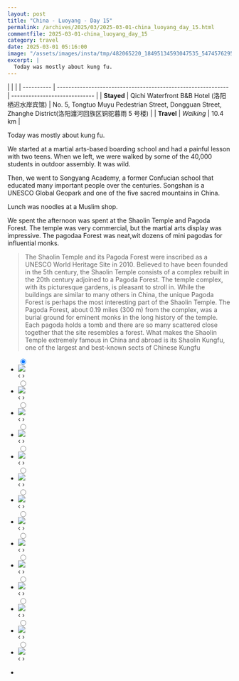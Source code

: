 ```yaml
---
layout: post
title: "China - Luoyang - Day 15"
permalink: /archives/2025/03/2025-03-01-china_luoyang_day_15.html
commentfile: 2025-03-01-china_luoyang_day_15
category: travel
date: 2025-03-01 05:16:00
image: "/assets/images/insta/tmp/482065220_18495134593047535_5474576295675024771_n_18068915449867943.jpg"
excerpt: |
  Today was mostly about kung fu. 
---
```


|            |                                                              |
| ---------- | ------------------------------------------------------------ | ----------------------------- |
| **Stayed** | Qichi Waterfront B&B Hotel (洛阳栖迟水岸宾馆) | No. 5, Tongtuo Muyu Pedestrian Street, Dongguan Street, Zhanghe District(洛阳瀍河回族区铜驼暮雨 5 号楼) |
| **Travel** | _Walking_ | 10.4 km |


Today was mostly about kung fu. 

We started at a martial arts-based boarding school and had a painful lesson with two teens. When we left, we were walked by some of the 40,000 students in outdoor assembly. It was wild. 

Then, we went to Songyang Academy, a former Confucian school that educated many important people over the centuries. Songshan is a UNESCO Global Geopark and one of the five sacred mountains in China.

Lunch was noodles at a Muslim shop. 

We spent the afternoon was spent at the Shaolin Temple and Pagoda Forest. The temple was very commercial, but the martial arts display was impressive. The pagodaa Forest was neat,wit  dozens of mini pagodas for influential monks.

> The Shaolin Temple and its Pagoda Forest were inscribed as a UNESCO World Heritage Site in 2010. Believed to have been founded in the 5th century, the Shaolin Temple consists of a complex rebuilt in the 20th century adjoined to a Pagoda  Forest. The temple complex, with its picturesque gardens, is pleasant to stroll in. While the buildings are similar to many others in China, the unique Pagoda  Forest is perhaps the most interesting part of the Shaolin Temple. The Pagoda Forest, about 0.19 miles (300 m) from the complex, was a burial  ground for eminent monks in the long history of the temple. Each pagoda  holds a tomb and there are so many scattered close together that the site  resembles a forest. What makes the Shaolin Temple extremely famous in China and abroad is its  Shaolin Kungfu, one of the largest and best-known sects of Chinese Kungfu

<ul class="slides">
    <input type="radio" name="radio-btn" id="img-1" checked="checked" />
    <li class="slide-container">
        <div class="slide">
          <a href="/assets/images/insta/tmp/481504004_18495134608047535_1485082863004513401_n_18027787658636705.jpg"><img src="/assets/images/insta/tmp/481504004_18495134608047535_1485082863004513401_n_18027787658636705.jpg" /></a>
        </div>
    <div class="nav">
      <label for="img-14" class="prev">&#x2039;</label>
      <label for="img-2" class="next">&#x203a;</label>
    </div>
    </li>
        <input type="radio" name="radio-btn" id="img-2"  />
    <li class="slide-container">
        <div class="slide">
          <a href="/assets/images/insta/tmp/481788637_18495134629047535_6535001342005478202_n_18054976061116864.jpg"><img src="/assets/images/insta/tmp/481788637_18495134629047535_6535001342005478202_n_18054976061116864.jpg" /></a>
        </div>
    <div class="nav">
      <label for="img-1" class="prev">&#x2039;</label>
      <label for="img-3" class="next">&#x203a;</label>
    </div>
    </li>
        <input type="radio" name="radio-btn" id="img-3"  />
    <li class="slide-container">
        <div class="slide">
          <a href="/assets/images/insta/tmp/481967381_18495134641047535_5481046348317901971_n_18037427639206673.jpg"><img src="/assets/images/insta/tmp/481967381_18495134641047535_5481046348317901971_n_18037427639206673.jpg" /></a>
        </div>
    <div class="nav">
      <label for="img-2" class="prev">&#x2039;</label>
      <label for="img-4" class="next">&#x203a;</label>
    </div>
    </li>
        <input type="radio" name="radio-btn" id="img-4"  />
    <li class="slide-container">
        <div class="slide">
          <a href="/assets/images/insta/tmp/482361699_18495134653047535_5669982928710467844_n_18497770801000104.jpg"><img src="/assets/images/insta/tmp/482361699_18495134653047535_5669982928710467844_n_18497770801000104.jpg" /></a>
        </div>
    <div class="nav">
      <label for="img-3" class="prev">&#x2039;</label>
      <label for="img-5" class="next">&#x203a;</label>
    </div>
    </li>
        <input type="radio" name="radio-btn" id="img-5"  />
    <li class="slide-container">
        <div class="slide">
          <a href="/assets/images/insta/tmp/481947631_18495134662047535_5818267310309173342_n_18042690266582481.jpg"><img src="/assets/images/insta/tmp/481947631_18495134662047535_5818267310309173342_n_18042690266582481.jpg" /></a>
        </div>
    <div class="nav">
      <label for="img-4" class="prev">&#x2039;</label>
      <label for="img-6" class="next">&#x203a;</label>
    </div>
    </li>
        <input type="radio" name="radio-btn" id="img-6"  />
    <li class="slide-container">
        <div class="slide">
          <a href="/assets/images/insta/tmp/482177235_18495134674047535_4998380219394438777_n_18293399563172778.jpg"><img src="/assets/images/insta/tmp/482177235_18495134674047535_4998380219394438777_n_18293399563172778.jpg" /></a>
        </div>
    <div class="nav">
      <label for="img-5" class="prev">&#x2039;</label>
      <label for="img-7" class="next">&#x203a;</label>
    </div>
    </li>
        <input type="radio" name="radio-btn" id="img-7"  />
    <li class="slide-container">
        <div class="slide">
          <a href="/assets/images/insta/tmp/481851935_18495134686047535_7375622829081390743_n_18001366694587421.jpg"><img src="/assets/images/insta/tmp/481851935_18495134686047535_7375622829081390743_n_18001366694587421.jpg" /></a>
        </div>
    <div class="nav">
      <label for="img-6" class="prev">&#x2039;</label>
      <label for="img-8" class="next">&#x203a;</label>
    </div>
    </li>
        <input type="radio" name="radio-btn" id="img-8"  />
    <li class="slide-container">
        <div class="slide">
          <a href="/assets/images/insta/tmp/482154419_18495134695047535_6964643286219241641_n_18037914098395695.jpg"><img src="/assets/images/insta/tmp/482154419_18495134695047535_6964643286219241641_n_18037914098395695.jpg" /></a>
        </div>
    <div class="nav">
      <label for="img-7" class="prev">&#x2039;</label>
      <label for="img-9" class="next">&#x203a;</label>
    </div>
    </li>
        <input type="radio" name="radio-btn" id="img-9"  />
    <li class="slide-container">
        <div class="slide">
          <a href="/assets/images/insta/tmp/482378865_18495134704047535_2785998812843962169_n_18041968829584643.jpg"><img src="/assets/images/insta/tmp/482378865_18495134704047535_2785998812843962169_n_18041968829584643.jpg" /></a>
        </div>
    <div class="nav">
      <label for="img-8" class="prev">&#x2039;</label>
      <label for="img-10" class="next">&#x203a;</label>
    </div>
    </li>
        <input type="radio" name="radio-btn" id="img-10"  />
    <li class="slide-container">
        <div class="slide">
          <a href="/assets/images/insta/tmp/481945553_18495134719047535_90574604307411917_n_17850224043378672.jpg"><img src="/assets/images/insta/tmp/481945553_18495134719047535_90574604307411917_n_17850224043378672.jpg" /></a>
        </div>
    <div class="nav">
      <label for="img-9" class="prev">&#x2039;</label>
      <label for="img-11" class="next">&#x203a;</label>
    </div>
    </li>
        <input type="radio" name="radio-btn" id="img-11"  />
    <li class="slide-container">
        <div class="slide">
          <a href="/assets/images/insta/tmp/481841031_18495134728047535_2812171936011518204_n_18078305128659038.jpg"><img src="/assets/images/insta/tmp/481841031_18495134728047535_2812171936011518204_n_18078305128659038.jpg" /></a>
        </div>
    <div class="nav">
      <label for="img-10" class="prev">&#x2039;</label>
      <label for="img-12" class="next">&#x203a;</label>
    </div>
    </li>
        <input type="radio" name="radio-btn" id="img-12"  />
    <li class="slide-container">
        <div class="slide">
          <a href="/assets/images/insta/tmp/482380527_18495134737047535_8576553271591920739_n_18036909470199850.jpg"><img src="/assets/images/insta/tmp/482380527_18495134737047535_8576553271591920739_n_18036909470199850.jpg" /></a>
        </div>
    <div class="nav">
      <label for="img-11" class="prev">&#x2039;</label>
      <label for="img-13" class="next">&#x203a;</label>
    </div>
    </li>
        <input type="radio" name="radio-btn" id="img-13"  />
    <li class="slide-container">
        <div class="slide">
          <a href="/assets/images/insta/tmp/481808350_18495134749047535_1490319274145969274_n_18061836604949226.jpg"><img src="/assets/images/insta/tmp/481808350_18495134749047535_1490319274145969274_n_18061836604949226.jpg" /></a>
        </div>
    <div class="nav">
      <label for="img-12" class="prev">&#x2039;</label>
      <label for="img-14" class="next">&#x203a;</label>
    </div>
    </li>
    
 <input type="radio" name="radio-btn" id="img-14" />
 <li class="slide-container">
 <div class="slide">
 <a href="/assets/images/insta/tmp/482065220_18495134593047535_5474576295675024771_n_18068915449867943.jpg"><img src="/assets/images/insta/tmp/482065220_18495134593047535_5474576295675024771_n_18068915449867943.jpg" /></a>
 </div>
 <div class="nav">
 <label for="img-13" class="prev">&#x2039;</label>
 <label for="img-1" class="next">&#x203a;</label>
 </div>
 </li>
      
<li class="nav-dots">
      <label for="img-1" class="nav-dot" id="img-dot-1"></label>
      <label for="img-2" class="nav-dot" id="img-dot-2"></label>
      <label for="img-3" class="nav-dot" id="img-dot-3"></label>
      <label for="img-4" class="nav-dot" id="img-dot-4"></label>
      <label for="img-5" class="nav-dot" id="img-dot-5"></label>
      <label for="img-6" class="nav-dot" id="img-dot-6"></label>
      <label for="img-7" class="nav-dot" id="img-dot-7"></label>
      <label for="img-8" class="nav-dot" id="img-dot-8"></label>
      <label for="img-9" class="nav-dot" id="img-dot-9"></label>
      <label for="img-10" class="nav-dot" id="img-dot-10"></label>
      <label for="img-11" class="nav-dot" id="img-dot-11"></label>
      <label for="img-12" class="nav-dot" id="img-dot-12"></label>
      <label for="img-13" class="nav-dot" id="img-dot-13"></label>

 <label for="img-14" class="nav-dot" id="img-dot-14"></label>

</li>
</ul>        
             

    